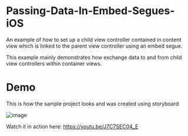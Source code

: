 # Passing-Data-In-Embed-Segues-iOS
An example of how to set up a child view controller contained in content view which is linked to the parent view controller using an embed segue.

This example mainly demonstrates how exchange data to and from child view controllers within container views.

# Demo
This is how the sample project looks and was created using storyboard

![image](https://user-images.githubusercontent.com/80219691/150628969-506e858c-54e4-4fb9-be38-6b4dbf739377.png)

Watch it in action here: https://youtu.be/J7C7SEC04_E
